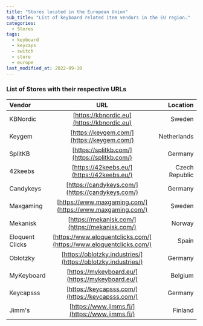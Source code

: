 ```yaml
---
title: "Stores located in the European Union"
sub_title: "List of keyboard related item vendors in the EU region."
categories:
  - Stores
tags:
  - keyboard
  - keycaps
  - switch
  - store
  - europe
last_modified_at: 2022-09-10
---
```



### List of Stores with their respective URLs


| Vendor          |                                URL                                 |       Location |
|:----------------|:------------------------------------------------------------------:|---------------:|
| KBNordic        |             [https://kbnordic.eu](https://kbnordic.eu)             |         Sweden |
| Keygem          |             [https://keygem.com/](https://keygem.com/)             |    Netherlands |
| SplitKB         |            [https://splitkb.com/](https://splitkb.com/)            |        Germany |
| 42keebs         |             [https://42keebs.eu/](https://42keebs.eu/)             | Czech Republic |
| Candykeys       |          [https://candykeys.com/](https://candykeys.com/)          |        Germany |
| Maxgaming       |      [https://www.maxgaming.com/](https://www.maxgaming.com/)      |         Sweden |
| Mekanisk        |           [https://mekanisk.com/](https://mekanisk.com/)           |         Norway |
| Eloquent Clicks | [https://www.eloquentclicks.com/](https://www.eloquentclicks.com/) |          Spain |
| Oblotzky        |    [https://oblotzky.industries/](https://oblotzky.industries/)    |        Germany |
| MyKeyboard      |          [https://mykeyboard.eu/](https://mykeyboard.eu/)          |        Belgium |
| Keycapsss       |          [https://keycapsss.com/](https://keycapsss.com/)          |        Germany |
| Jimm's          |           [https://www.jimms.fi/](https://www.jimms.fi/)           |        Finland |


